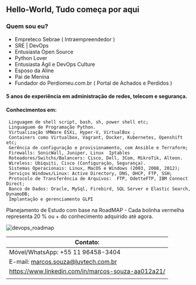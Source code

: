 ## Hello-World, Tudo começa por aqui

### Quem sou eu?  
- Empreteco Sebrae ( Intraempreendedor )
- SRE | DevOps 
- Entusiasta Open Source 
- Python Lover
- Entusiasta Ágil e DevOps Culture
- Esposo da Aline
- Pai de Menina
- Fundador do Perdiomeu.com.br ( Portal de Achados e Perdidos )

#### 5 anos de experiência em administração de redes, telecom e segurança.
#### Conhecimentos em: 
```
 Linguagem de shell script, bash, sh, power shell etc;                                                                                         
 Linguaguem de Programação Python.                                                                                         
 Virtualização VMWare ESXi, Hyper-V, VirtualBox ;                                        
 Containers como Virtualbox, Vagrant, Docker, Kubernetes, Openshift etc;                                                                                         
 Gerência de configuração e provisionamento, com Ansible e Terraform;                                                                                        
 Firewalls: SonicWall, Juniper, Linux  Iptables                                                                                        
 Roteadores/Switchs/Balancers: Cisco, Dell, 3Com, MikroTik, Alteon.                                                                                        
 Wireless: Ubiquiti, Cisco (Configuração, Segurança).                                                                                        
 Sistemas Operacionais: Linux, MacOS e Windows (2003, 2008, 2012);                                                                                        
 Serviços Windows/Linux: Active Directory, DNS, DHCP, FTP, SSH;                                                                                        
 Protocolo de Transferência de Arquivos:  FTP, OdetteFTP, IBM Connect Direct;                                                                                        
 Banco de Dados: Oracle, MySql, Firebird, SQL Server e Elastic Search, DynamoDB;                                                                                         
 Implantação e gerenciamento GLPI                                                   
```
Planejamento de Estudo com base na RoadMAP - Cada bolinha vermelha representa 20 % ou + do conhecimento adquirido até agora.

![devops_roadmap](https://user-images.githubusercontent.com/26554450/79774312-04669f00-8309-11ea-9348-e956b7530586.png)

| Contato:                                           |
|----------------------------------------------------|
| Móvel/WhatsApp: +55 11 96458-3404                  | 
| E-mail: marcos.souza@luvtech.com.br                | 
| https://www.linkedin.com/in/marcos-souza-aa012a21/ |
|                                                    |

